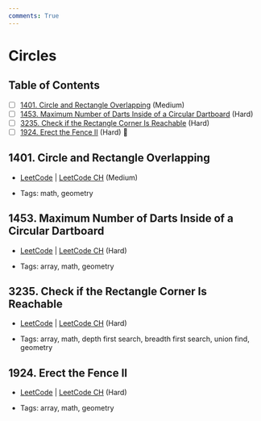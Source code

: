 ```yaml
---
comments: True
---
```


# Circles

## Table of Contents

- [ ] [1401. Circle and Rectangle Overlapping](https://leetcode.cn/problems/circle-and-rectangle-overlapping/) (Medium)
- [ ] [1453. Maximum Number of Darts Inside of a Circular Dartboard](https://leetcode.cn/problems/maximum-number-of-darts-inside-of-a-circular-dartboard/) (Hard)
- [ ] [3235. Check if the Rectangle Corner Is Reachable](https://leetcode.cn/problems/check-if-the-rectangle-corner-is-reachable/) (Hard)
- [ ] [1924. Erect the Fence II](https://leetcode.cn/problems/erect-the-fence-ii/) (Hard) 👑

## 1401. Circle and Rectangle Overlapping

-   [LeetCode](https://leetcode.com/problems/circle-and-rectangle-overlapping/) | [LeetCode CH](https://leetcode.cn/problems/circle-and-rectangle-overlapping/) (Medium)

-   Tags: math, geometry
## 1453. Maximum Number of Darts Inside of a Circular Dartboard

-   [LeetCode](https://leetcode.com/problems/maximum-number-of-darts-inside-of-a-circular-dartboard/) | [LeetCode CH](https://leetcode.cn/problems/maximum-number-of-darts-inside-of-a-circular-dartboard/) (Hard)

-   Tags: array, math, geometry
## 3235. Check if the Rectangle Corner Is Reachable

-   [LeetCode](https://leetcode.com/problems/check-if-the-rectangle-corner-is-reachable/) | [LeetCode CH](https://leetcode.cn/problems/check-if-the-rectangle-corner-is-reachable/) (Hard)

-   Tags: array, math, depth first search, breadth first search, union find, geometry
## 1924. Erect the Fence II

-   [LeetCode](https://leetcode.com/problems/erect-the-fence-ii/) | [LeetCode CH](https://leetcode.cn/problems/erect-the-fence-ii/) (Hard)

-   Tags: array, math, geometry
